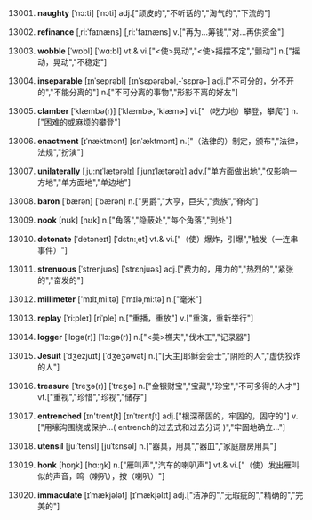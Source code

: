 13001. **naughty**
[ˈnɔ:ti]  [ˈnɔti]
adj.["顽皮的","不听话的","淘气的","下流的"]  

13002. **refinance**
[ˌri:ˈfaɪnæns]  [ˌri:'faɪnæns]
v.["再为…筹钱","对…再供资金"]  

13003. **wobble**
[ˈwɒbl]  [ˈwɑ:bl]
vt.& vi.["<使>晃动","<使>摇摆不定","颤动"]  n.["摇动，晃动","不稳定"]  

13004. **inseparable**
[ɪnˈseprəbl]  [ɪnˈsɛpərəbəl,-ˈsɛprə-]
adj.["不可分的，分不开的","不能分离的"]  n.["不可分离的事物","形影不离的好友"]  

13005. **clamber**
[ˈklæmbə(r)]  [ˈklæmbɚ, ˈklæmɚ]
vi.["（吃力地）攀登，攀爬"]  n.["困难的或麻烦的攀登"]  

13006. **enactment**
[ɪˈnæktmənt]  [ɛnˈæktmənt]
n.["（法律的）制定，颁布","法律，法规","扮演"]  

13007. **unilaterally**
[ˌju:nɪˈlætərəlɪ]  [ˌjunɪˈlætərəlɪ]
adv.["单方面做出地","仅影响一方地","单方面地","单边地"]  

13008. **baron**
[ˈbærən]  [ˈbærən]
n.["男爵","大亨，巨头","贵族","脊肉"]  

13009. **nook**
[nʊk]  [nʊk]
n.["角落","隐蔽处","每个角落","到处"]  

13010. **detonate**
[ˈdetəneɪt]  [ˈdɛtn:ˌet]
vt.& vi.["（使）爆炸，引爆","触发（一连串事件）"]  

13011. **strenuous**
[ˈstrenjuəs]  [ˈstrɛnjuəs]
adj.["费力的，用力的","热烈的","紧张的","奋发的"]  

13012. **millimeter**
['mɪlɪˌmi:tə]  ['mɪləˌmi:tə]
n.["毫米"]  

13013. **replay**
[ˈri:pleɪ]  [riˈple]
n.["重播，重放"]  v.["重演，重新举行"]  

13014. **logger**
[ˈlɒgə(r)]  [ˈlɔ:gə(r)]
n.["<美>樵夫","伐木工","记录器"]  

13015. **Jesuit**
[ˈdʒezjuɪt]  [ˈdʒeʒəwət]
n.["[天主]耶稣会会士","阴险的人","虚伪狡诈的人"]  

13016. **treasure**
[ˈtreʒə(r)]  [ˈtrɛʒɚ]
n.["金银财宝","宝藏","珍宝","不可多得的人才"]  vt.["重视","珍惜","珍视","储存"]  

13017. **entrenched**
[ɪn'trentʃt]  [ɪnˈtrɛntʃt]
adj.["根深蒂固的，牢固的，固守的"]  v.["用壕沟围绕或保护…( entrench的过去式和过去分词 )","牢固地确立…"]  

13018. **utensil**
[ju:ˈtensl]  [juˈtɛnsəl]
n.["器具，用具","器皿","家庭厨房用具"]  

13019. **honk**
[hɒŋk]  [hɑ:ŋk]
n.["雁叫声","汽车的喇叭声"]  vt.& vi.["（使）发出雁叫似的声音，鸣（喇叭），按（喇叭）"]  

13020. **immaculate**
[ɪˈmækjələt]  [ɪˈmækjəlɪt]
adj.["洁净的","无瑕疵的","精确的","完美的"]  


